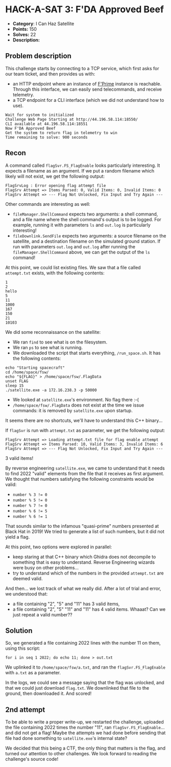 # HACK-A-SAT 3: F'DA Approved Beef

* **Category**: I Can Haz Satellite
* **Points:** 150
* **Solves:** 22
* **Description:**

## Problem description


This challenge starts by connecting to a TCP service, which first asks for our
team ticket, and then provides us with:

* an HTTP endpoint where an instance of
  [F'Prime](https://nasa.github.io/fprime/) instance is reachable. Through this
  interface, we can easily send telecommands, and receive telemetry.
* a TCP endpoint for a CLI interface (which we did not understand how to use).

```
Wait for system to initialized
Challenge Web Page Starting at http://44.196.58.114:18550/
CLI available at 44.196.58.114:18551
Now F'DA Approved Beef
Get the system to return flag in telemetry to win
Time remaining to solve: 900 seconds
```

## Recon

A command called `flagSvr.FS_FlagEnable` looks particularly interesting. It
expects a filename as an argument. If we put a random filename which likely
will not exist, we get the following output:
```
FlagSrvLog : Error opening flag attempt file
FlagSrv Attempt => Items Parsed: 0, Valid Items: 0, Invalid Items: 0
FlagSrv Attempt => --- Flag Not Unlocked, Fix Input and Try Again ---
```

Other commands are interesting as well:

* `fileManager.ShellCommand` expects two arguments: a shell command, and a file
  name where the shell command's output is to be logged. For example, running
  it with parameters `ls` and `out.log` is particularly interesting!
* `fileDownlink.SendFile` expects two arguments: a source filename on the
  satellite, and a destination filename on the simulated ground station. If run
  with parameters `out.log` and `out.log` after running the
  `fileManager.ShellCommand` above, we can get the output of the `ls` command!

At this point, we could list existing files. We saw that a file called
`attempt.txt` exists, with the following contents:
```
1
2
hello
5
11
1000
167
150
21
10103
```

We did some reconnaissance on the satellite:

* We ran `find` to see what is on the filesystem.
* We ran `ps` to see what is running.
* We downloaded the script that starts everything, `/run_space.sh`. It has the
  following contents:
```
echo "Starting spacecraft"
cd /home/space/fsw/
echo "${FLAG}" > /home/space/fsw/.FlagData
unset FLAG
sleep 15
./satellite.exe -a 172.16.238.3 -p 50000
```
* We looked at `satellite.exe`'s environment. No flag there :-(
* `/home/space/fsw/.FlagData` does not exist at the time we issue commands: it
  is removed by `satellite.exe` upon startup.

It seems there are no shortcuts, we'll have to understand this C++ binary...

If `flagSvr` is run with `attempt.txt` as parameter, we get the following
output:

```
FlagSrv Attempt => Loading attempt.txt file for flag enable attempt
FlagSrv Attempt => Items Parsed: 10, Valid Items: 3, Invalid Items: 6
FlagSrv Attempt => --- Flag Not Unlocked, Fix Input and Try Again ---
```

3 valid items!

By reverse engineering `satellite.exe`, we came to understand that it needs to
find 2022 "valid" elements from the file that it receives as first argument.
We thought that numbers satisfying the following constraints
would be valid:

* `number % 3 != 0`
* `number % 5 != 0`
* `number % 7 != 0`
* `number % 6 != 5`
* `number % 6 != 1`

That sounds similar to the infamous "quasi-prime" numbers presented at Black
Hat in 2019! We tried to generate a list of such numbers, but it did not yield
a flag.

At this point, two options were explored in parallel:

* keep staring at that C++ binary which Ghidra does not decompile to something
  that is easy to understand. Reverse Engineering wizards were busy on other
  problems...
* try to understand which of the numbers in the provided `attempt.txt` are
  deemed valid.

And then... we lost track of what we really did. After a lot of trial and
error, we understood that:

* a file containing "2", "5" and "11" has 3 valid items,
* a file containing "2", "5" "11" and "11" has 4 valid items. Whaaat? Can we
  just repeat a valid number??

## Solution

So, we generated a file containing 2022 lines with the number 11 on them, using
this script:
```
for i in seq 1 2022; do echo 11; done > out.txt
```

We uplinked it to `/home/space/fsw/a.txt`, and ran the `flagSvr.FS_FlagEnable`
with `a.txt` as a parameter.

In the logs, we could see a message saying that the flag was unlocked, and that
we could just download `flag.txt`. We downlinked that file to the ground, then
downloaded it. And scored!

## 2nd attempt

To be able to write a proper write-up, we restarted the challenge, uploaded the
file containing 2022 times the number "11", ran `flagSvr.FS_FlagEnable`... and
did not get a flag! Maybe the attempts we had done before sending that file had
done something to `satellite.exe`'s internal state?

We decided that this being a CTF, the only thing that matters is the flag, and
turned our attention to other challenges. We look forward to reading the
challenge's source code!
